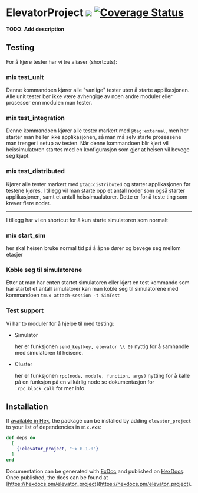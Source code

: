 # ElevatorProject ![](https://github.com/KSteinsland/TTK4145/workflows/Elixir%20CI/badge.svg) [![Coverage Status](https://coveralls.io/repos/github/KSteinsland/TTK4145/badge.svg?branch=main&t=jZrpDf)](https://coveralls.io/github/KSteinsland/TTK4145?branch=main)
**TODO: Add description**


## Testing

For å kjøre tester har vi tre aliaser (shortcuts):

### mix test_unit
  Denne kommandoen kjører alle "vanlige" tester uten å starte applikasjonen.
  Alle unit tester bør ikke være avhengige av noen andre moduler eller prosesser enn modulen man tester.
  
### mix test_integration
  Denne kommandoen kjører alle tester markert med `@tag:external`, men her starter man heller ikke applikasjonen, 
  så man må selv starte prosessene man trenger i setup av testen.
  Når denne kommandoen blir kjørt vil heissimulatoren startes med en konfigurasjon som gjør at heisen vil bevege seg kjapt.

### mix test_distributed
  Kjører alle tester markert med `@tag:distributed` og starter applikasjonen før testene kjøres.
  I tillegg vil man starte opp et antall noder som også starter applikasjonen, samt et antall heissimualutorer.
  Dette er for å teste ting som krever flere noder.

---

I tillegg har vi en shortcut for å kun starte simulatoren som normalt

### mix start_sim
  her skal heisen bruke normal tid på å åpne dører og bevege seg mellom etasjer

### Koble seg til simulatorene

  Etter at man har enten startet simulatoren eller kjørt en test kommando som har startet et antall simulatorer kan man koble seg til simulatorene
  med kommandoen `tmux attach-session -t SimTest`

### Test support
  
  Vi har to moduler for å hjelpe til med testing:
  
  * Simulator
    
    her er funksjonen `send_key(key, elevator \\ 0)` nyttig for å samhandle med simulatoren til heisene.


  * Cluster
    
    her er funksjonen `rpc(node, module, function, args)` nytting for å kalle på en funksjon på en vilkårlig node
    se dokumentasjon for `:rpc.block_call` for mer info.
 


## Installation

If [available in Hex](https://hex.pm/docs/publish), the package can be installed
by adding `elevator_project` to your list of dependencies in `mix.exs`:

```elixir
def deps do
  [
    {:elevator_project, "~> 0.1.0"}
  ]
end
```

Documentation can be generated with [ExDoc](https://github.com/elixir-lang/ex_doc)
and published on [HexDocs](https://hexdocs.pm). Once published, the docs can
be found at [https://hexdocs.pm/elevator_project](https://hexdocs.pm/elevator_project).

